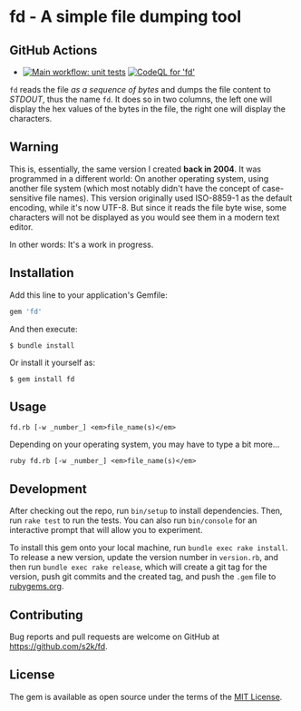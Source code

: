 # fd - A simple file dumping tool

## GitHub Actions

* [![Main workflow: unit tests](https://github.com/s2k/fd/actions/workflows/main.yml/badge.svg)](https://github.com/s2k/fd/actions)</dd>
[![CodeQL for 'fd'](https://github.com/s2k/fd/actions/workflows/codeql-analysis.yml/badge.svg)](https://github.com/s2k/fd/actions/workflows/codeql-analysis.yml)</dd>


`fd` reads the file _as a sequence of bytes_ and dumps the file content to _STDOUT_, thus the name `fd`. It does so in two columns, the left one will display the hex values of the bytes in the file, the right one will display the characters.

## Warning

This is, essentially, the same version I created **back in 2004**. It was programmed in a different world: On another operating system, using another file system (which most notably didn't have the concept of case-sensitive file names). This version originally used ISO-8859-1 as the default encoding, while it's now UTF-8. But since it reads the file byte wise, some characters will not be displayed as you would see them in a modern text editor.

In other words: It's a work in progress.

## Installation

Add this line to your application's Gemfile:

```ruby
gem 'fd'
```

And then execute:

    $ bundle install

Or install it yourself as:

    $ gem install fd


## Usage

```
fd.rb [-w _number_] <em>file_name(s)</em>
```

Depending on your operating system, you may have to type a bit more...

```
ruby fd.rb [-w _number_] <em>file_name(s)</em>
```

## Development

After checking out the repo, run `bin/setup` to install dependencies. Then, run `rake test` to run the tests. You can also run `bin/console` for an interactive prompt that will allow you to experiment.

To install this gem onto your local machine, run `bundle exec rake install`. To release a new version, update the version number in `version.rb`, and then run `bundle exec rake release`, which will create a git tag for the version, push git commits and the created tag, and push the `.gem` file to [rubygems.org](https://rubygems.org).

## Contributing

Bug reports and pull requests are welcome on GitHub at <https://github.com/s2k/fd>.

## License

The gem is available as open source under the terms of the [MIT License](https://opensource.org/licenses/MIT).
